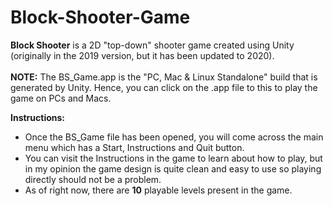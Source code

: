 # Block-Shooter-Game
**Block Shooter** is a  2D "top-down" shooter game created using Unity (originally in the 2019 version, but it has been updated to 2020).<br/><br/>
**NOTE:** The BS_Game.app is the "PC, Mac & Linux Standalone" build that is generated by Unity. Hence, you can click on the .app file to this to play the game on PCs and Macs.

**Instructions:** 
- Once the BS_Game file has been opened, you will come across the main menu which has a Start, Instructions and Quit button. 
- You can visit the Instructions in the game to learn about how to play, but in my opinion the game design is quite clean and easy to use so playing directly should not be a problem.
- As of right now, there are **10** playable levels present in the game. 
